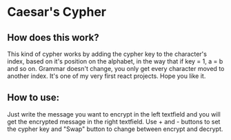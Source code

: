 # Caesar's Cypher

## How does this work?
This kind of cypher works by adding the cypher key to the character's index, based on it's position on the alphabet,
in the way that if key = 1, a = b and so on.
Grammar doesn't change, you only get every character moved to another index.
It's one of my very first react projects. Hope you like it.


## How to use:
Just write the message you want to encrypt in the left textfield and you will get the encrypted message in the right textfield. Use + and - buttons to set the cypher key and "Swap" button to change between encrypt and decrypt.




